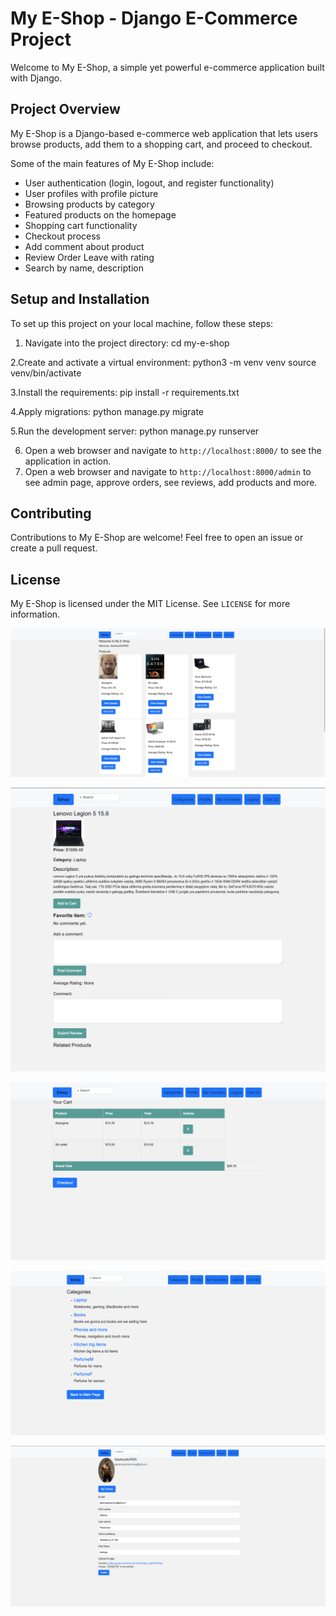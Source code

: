 # My E-Shop - Django E-Commerce Project

Welcome to My E-Shop, a simple yet powerful e-commerce application built with Django.

## Project Overview

My E-Shop is a Django-based e-commerce web application that lets users browse products, add them to a shopping cart, and proceed to checkout.

Some of the main features of My E-Shop include:

- User authentication (login, logout, and register functionality)
- User profiles with profile picture
- Browsing products by category
- Featured products on the homepage
- Shopping cart functionality
- Checkout process
- Add comment about product
- Review Order Leave with rating
- Search by name, description

## Setup and Installation

To set up this project on your local machine, follow these steps:
1. Navigate into the project directory: cd my-e-shop

2.Create and activate a virtual environment: python3 -m venv venv
source venv/bin/activate

3.Install the requirements: pip install -r requirements.txt

4.Apply migrations: python manage.py migrate

5.Run the development server: python manage.py runserver

6. Open a web browser and navigate to `http://localhost:8000/` to see the application in action.
7. Open a web browser and navigate to `http://localhost:8000/admin` to see admin page, approve orders, see reviews, add products and more.

## Contributing

Contributions to My E-Shop are welcome! Feel free to open an issue or create a pull request.

## License

My E-Shop is licensed under the MIT License. See `LICENSE` for more information.


![Homepage](https://github.com/GiedriusPR/ManoEshopas/blob/main/thelook/home.png)

![ProductDetail](https://github.com/GiedriusPR/ManoEshopas/blob/main/thelook/productdetail.png)

![Checkout](https://github.com/GiedriusPR/ManoEshopas/blob/main/thelook/checkout.png)

![Category](https://github.com/GiedriusPR/ManoEshopas/blob/main/thelook/category.png)

![Profile](https://github.com/GiedriusPR/ManoEshopas/blob/main/thelook/profile.png)

